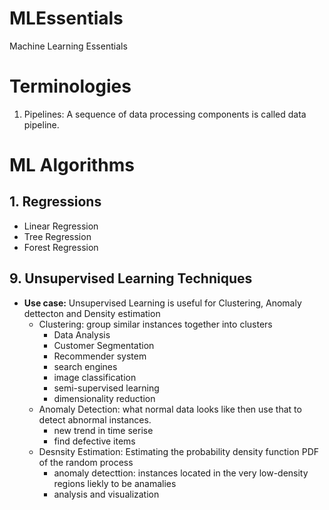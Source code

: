 # MLEssentials
Machine Learning Essentials

# Terminologies 
1. Pipelines: A sequence of data processing components is called data pipeline. 

# ML Algorithms 
## 1. Regressions 
- Linear Regression 
- Tree Regression 
- Forest Regression 

## 9. Unsupervised Learning Techniques 
- **Use case:** Unsupervised Learning is useful for Clustering, Anomaly dettecton and Density estimation
  - Clustering: group similar instances together into clusters    
    - Data Analysis
    - Customer Segmentation 
    - Recommender system
    - search engines 
    - image classification
    - semi-supervised learning 
    - dimensionality reduction 
  - Anomaly Detection: what normal data looks like then use that to detect abnormal instances.
    - new trend in time serise
    - find defective items
  - Desnsity Estimation: Estimating the probability density function PDF of the random process
    - anomaly detecttion: instances located in the very low-density regions liekly to be anamalies 
    - analysis and visualization 




